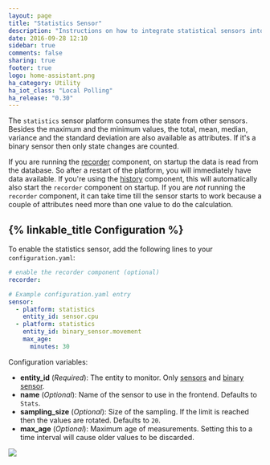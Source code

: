 ```yaml
---
layout: page
title: "Statistics Sensor"
description: "Instructions on how to integrate statistical sensors into Home Assistant."
date: 2016-09-28 12:10
sidebar: true
comments: false
sharing: true
footer: true
logo: home-assistant.png
ha_category: Utility
ha_iot_class: "Local Polling"
ha_release: "0.30"
---
```



The `statistics` sensor platform consumes the state from other sensors. Besides the maximum and the minimum values, the total, mean, median, variance and the standard deviation are also available as attributes. If it's a binary sensor then only state changes are counted.

If you are running the [recorder](/components/recorder/) component, on startup the data is read from the database. So after a restart of the platform, you will immediately have data available. If you're using the [history](/components/history/) component, this will automatically also start the `recorder` component on startup.
If you are *not* running the `recorder` component, it can take time till the sensor starts to work because a couple of attributes need more than one value to do the calculation. 

## {% linkable_title Configuration %}

To enable the statistics sensor, add the following lines to your `configuration.yaml`:

```yaml
# enable the recorder component (optional)
recorder:

# Example configuration.yaml entry
sensor:
  - platform: statistics
    entity_id: sensor.cpu
  - platform: statistics
    entity_id: binary_sensor.movement
    max_age:
      minutes: 30
```

Configuration variables:

- **entity_id** (*Required*): The entity to monitor. Only [sensors](/components/sensor/) and [binary sensor](/components/binary_sensor/).
- **name** (*Optional*): Name of the sensor to use in the frontend. Defaults to `Stats`.
- **sampling_size** (*Optional*): Size of the sampling. If the limit is reached then the values are rotated. Defaults to `20`.
- **max_age** (*Optional*): Maximum age of measurements. Setting this to a time interval will cause older values to be discarded.

<p class='img'>
  <img src='{{site_root}}/images/screenshots/stats-sensor.png' />
</p>
